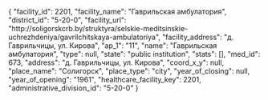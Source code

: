 {
    "facility_id": 2201,
    "facility_name": "Гаврильская амбулатория",
    "district_id": "5-20-0",
    "facility_url": "http:\/\/soligorskcrb.by\/struktyra\/selskie-meditsinskie-uchrezhdeniya\/gavrilchitskaya-ambulatoriya",
    "facility_address": "д. Гаврильчицы, ул. Кирова",
    "ap_1": "11",
    "name": "Гаврильская амбулатория",
    "type": null,
    "state": "public institution",
    "stats": [],
    "med_id": 673,
    "address": "д. Гаврильчицы, ул. Кирова",
    "coord_x_y": null,
    "place_name": "Солигорск",
    "place_type": "city",
    "year_of_closing": null,
    "year_of_opening": "1961",
    "healthcare_facility_key": 2201,
    "administrative_division_id": "5-20-0"
}